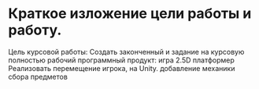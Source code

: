 # Краткое изложение цели работы и работу.
Цель курсовой работы: Создать законченный и задание на курсовую полностью рабочий программный продукт:
игра 2.5D платформер Реализовать перемещение игрока, на Unity. 
добавление механики сбора предметов
